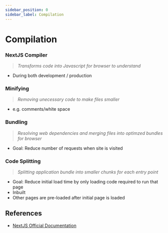 ```yaml
---
sidebar_position: 0
sidebar_label: Compilation
---
```

# Compilation

### NextJS Compiler 
> *Transforms code into Javascript for browser to understand*
- During both development / production

### Minifying
> *Removing unecessary code to make files smaller* 
- e.g. comments/white space

### Bundling
> *Resolving web dependencies and merging files into optimzed bundles for browser*
- Goal: Reduce number of requests when site is visited

### Code Splitting
> *Splitting application bundle into smaller chunks for each entry point*
- Goal: Reduce initial load time by only loading code required to run that page
- Inbuilt
- Other pages are pre-loaded after initial page is loaded


## References
- [NextJS Official Documentation](https://nextjs.org/learn/foundations/how-nextjs-works)
